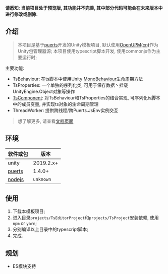 **请悉知: 当前项目处于预览版, 其功能并不完善, 其中部分代码可能会在未来版本中进行修改或删除.**

## 介绍
> 本项目是基于[puerts](https://github.com/Tencent/puerts)开发的Unity模板项目,  默认使用[OpenUPM(cn)](https://openupm.cn/)作为Unity包管理器源;
> 本项目使用typescript脚本开发, 使用commonjs作为主要运行时;

主要功能:
- TsBehaviour: 在ts脚本中使用Unity [MonoBehaviour生命周期](https://docs.unity3d.com/2021.3/Documentation/Manual/ExecutionOrder.html)方法
- TsProperties: 一个单独的序列化类, 可用于保存数据丶挂载UnityEngine.Object对象等操作
- [TsComponent](./docs/TsComponent.md): 对TsBehaviour和TsProperties的结合实现, 可序列化ts脚本中的成员变量, 并实现ts对象的生命周期管理
- ThreadWorker: 提供跨线程/跨Puerts.JsEnv实例交互

> 想了解更多, 请查看[文档页面](./docs)

## 环境
| 软件或包     |  版本           |
| ------------ | ------------ |
| unity   |  2019.2.x+ |
| [puerts](https://github.com/Tencent/puerts/releases) |  1.4.0+ |
| [nodejs](https://nodejs.org/) | `unknown`|

## 使用
1. 下载本模板项目;
2. 进入目录`projects/TsEditorProject`和`projects/TsProject`安装依赖, 使用 `npm` or `yarn`; 
3. 分别编译以上目录中的typescript脚本;
4. 完成.

## 规划
- ES模块支持
